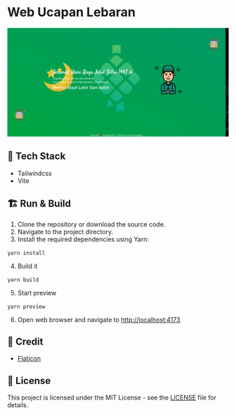 # Web Ucapan Lebaran

![Interface](/includes/home.png?raw=true)

## 📑 Tech Stack

- Tailwindcss
- Vite

## 🏗 Run & Build

1. Clone the repository or download the source code.
2. Navigate to the project directory.
3. Install the required dependencies using Yarn:

```
yarn install
```

4. Build it

```
yarn build
```

5. Start preview

```
yarn preview
```

6. Open web browser and navigate to [http://localhost:4173](http://localhost:4173)

## 📝 Credit

- [Flaticon](https://www.flaticon.com)

## 📄 License

This project is licensed under the MIT License - see the [LICENSE](LICENSE) file for details.
